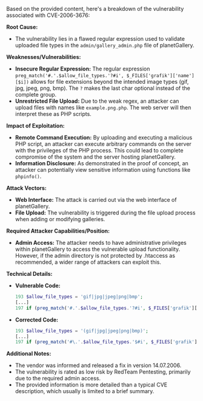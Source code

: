 Based on the provided content, here's a breakdown of the vulnerability associated with CVE-2006-3676:

**Root Cause:**

*   The vulnerability lies in a flawed regular expression used to validate uploaded file types in the `admin/gallery_admin.php` file of planetGallery.

**Weaknesses/Vulnerabilities:**

*   **Insecure Regular Expression:** The regular expression `preg_match('#.'.$allow_file_types.'?#i', $_FILES['grafik']['name'][$i])` allows for file extensions beyond the intended image types (gif, jpg, jpeg, png, bmp). The `?` makes the last char optional instead of the complete group.
*   **Unrestricted File Upload:**  Due to the weak regex, an attacker can upload files with names like `example.png.php`. The web server will then interpret these as PHP scripts.

**Impact of Exploitation:**

*   **Remote Command Execution:** By uploading and executing a malicious PHP script, an attacker can execute arbitrary commands on the server with the privileges of the PHP process. This could lead to complete compromise of the system and the server hosting planetGallery.
*   **Information Disclosure:** As demonstrated in the proof of concept, an attacker can potentially view sensitive information using functions like `phpinfo()`.

**Attack Vectors:**

*   **Web Interface:** The attack is carried out via the web interface of planetGallery.
*   **File Upload:** The vulnerability is triggered during the file upload process when adding or modifying galleries.

**Required Attacker Capabilities/Position:**

*   **Admin Access:** The attacker needs to have administrative privileges within planetGallery to access the vulnerable upload functionality. However, if the admin directory is not protected by .htaccess as recommended, a wider range of attackers can exploit this.

**Technical Details:**

*   **Vulnerable Code:**
    ```php
    193 $allow_file_types = 'gif|jpg|jpeg|png|bmp';
    [...]
    197 if (preg_match('#.'.$allow_file_types.'?#i', $_FILES['grafik']['name'][$i])) {
    ```
*   **Corrected Code:**
    ```php
    193 $allow_file_types = '(gif|jpg|jpeg|png|bmp)';
    [...]
    197 if (preg_match('#\.'.$allow_file_types.'$#i', $_FILES['grafik']['name'][$i])) {
    ```

**Additional Notes:**

*   The vendor was informed and released a fix in version 14.07.2006.
*   The vulnerability is rated as low risk by RedTeam Pentesting, primarily due to the required admin access.
*   The provided information is more detailed than a typical CVE description, which usually is limited to a brief summary.